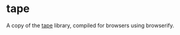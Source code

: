# tape
A copy of the [tape](https://github.com/substack/tape) library, compiled for browsers using browserify. 